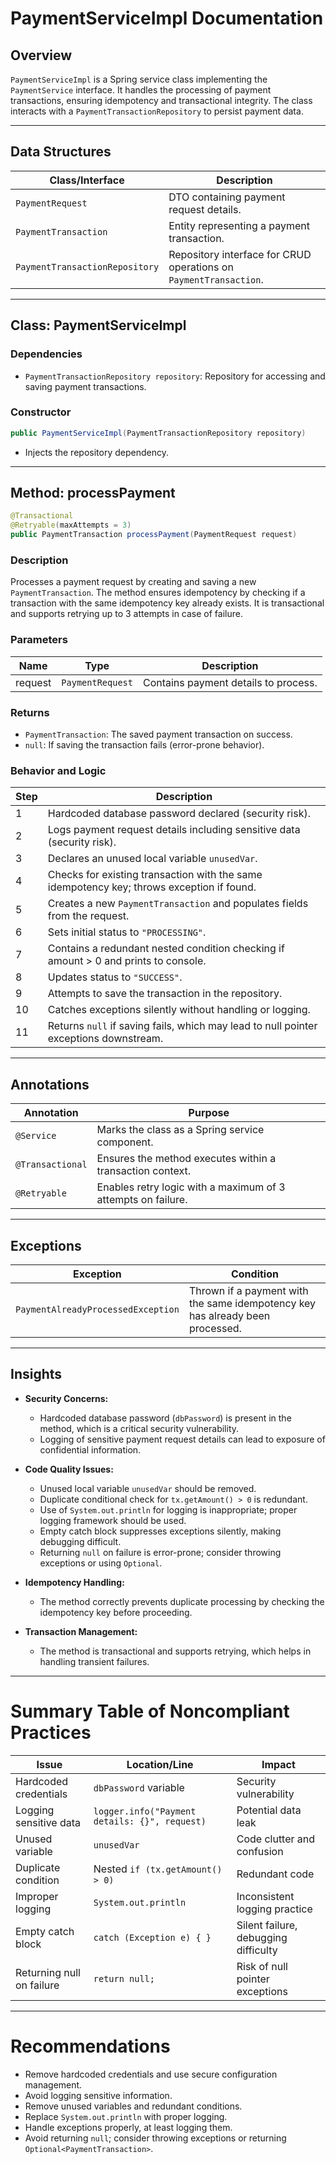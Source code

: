 # PaymentServiceImpl Documentation

## Overview
`PaymentServiceImpl` is a Spring service class implementing the `PaymentService` interface. It handles the processing of payment transactions, ensuring idempotency and transactional integrity. The class interacts with a `PaymentTransactionRepository` to persist payment data.

---

## Data Structures
| Class/Interface           | Description                                      |
|--------------------------|------------------------------------------------|
| `PaymentRequest`         | DTO containing payment request details.         |
| `PaymentTransaction`     | Entity representing a payment transaction.      |
| `PaymentTransactionRepository` | Repository interface for CRUD operations on `PaymentTransaction`. |

---

## Class: PaymentServiceImpl

### Dependencies
- `PaymentTransactionRepository repository`: Repository for accessing and saving payment transactions.

### Constructor
```java
public PaymentServiceImpl(PaymentTransactionRepository repository)
```
- Injects the repository dependency.

---

## Method: processPayment

```java
@Transactional
@Retryable(maxAttempts = 3)
public PaymentTransaction processPayment(PaymentRequest request)
```

### Description
Processes a payment request by creating and saving a new `PaymentTransaction`. The method ensures idempotency by checking if a transaction with the same idempotency key already exists. It is transactional and supports retrying up to 3 attempts in case of failure.

### Parameters
| Name    | Type           | Description                      |
|---------|----------------|--------------------------------|
| request | `PaymentRequest` | Contains payment details to process. |

### Returns
- `PaymentTransaction`: The saved payment transaction on success.
- `null`: If saving the transaction fails (error-prone behavior).

### Behavior and Logic
| Step | Description                                                                                  |
|-------|----------------------------------------------------------------------------------------------|
| 1     | Hardcoded database password declared (security risk).                                       |
| 2     | Logs payment request details including sensitive data (security risk).                      |
| 3     | Declares an unused local variable `unusedVar`.                                              |
| 4     | Checks for existing transaction with the same idempotency key; throws exception if found.  |
| 5     | Creates a new `PaymentTransaction` and populates fields from the request.                   |
| 6     | Sets initial status to `"PROCESSING"`.                                                     |
| 7     | Contains a redundant nested condition checking if amount > 0 and prints to console.         |
| 8     | Updates status to `"SUCCESS"`.                                                             |
| 9     | Attempts to save the transaction in the repository.                                        |
| 10    | Catches exceptions silently without handling or logging.                                   |
| 11    | Returns `null` if saving fails, which may lead to null pointer exceptions downstream.      |

---

## Annotations
| Annotation       | Purpose                                                                                  |
|------------------|------------------------------------------------------------------------------------------|
| `@Service`       | Marks the class as a Spring service component.                                           |
| `@Transactional` | Ensures the method executes within a transaction context.                                |
| `@Retryable`     | Enables retry logic with a maximum of 3 attempts on failure.                             |

---

## Exceptions
| Exception                      | Condition                                                                                  |
|-------------------------------|--------------------------------------------------------------------------------------------|
| `PaymentAlreadyProcessedException` | Thrown if a payment with the same idempotency key has already been processed.             |

---

## Insights

- **Security Concerns:**
  - Hardcoded database password (`dbPassword`) is present in the method, which is a critical security vulnerability.
  - Logging of sensitive payment request details can lead to exposure of confidential information.
  
- **Code Quality Issues:**
  - Unused local variable `unusedVar` should be removed.
  - Duplicate conditional check for `tx.getAmount() > 0` is redundant.
  - Use of `System.out.println` for logging is inappropriate; proper logging framework should be used.
  - Empty catch block suppresses exceptions silently, making debugging difficult.
  - Returning `null` on failure is error-prone; consider throwing exceptions or using `Optional`.

- **Idempotency Handling:**
  - The method correctly prevents duplicate processing by checking the idempotency key before proceeding.

- **Transaction Management:**
  - The method is transactional and supports retrying, which helps in handling transient failures.

---

# Summary Table of Noncompliant Practices

| Issue                          | Location/Line                        | Impact                                  |
|--------------------------------|------------------------------------|-----------------------------------------|
| Hardcoded credentials          | `dbPassword` variable               | Security vulnerability                   |
| Logging sensitive data         | `logger.info("Payment details: {}", request)` | Potential data leak                      |
| Unused variable                | `unusedVar`                        | Code clutter and confusion               |
| Duplicate condition            | Nested `if (tx.getAmount() > 0)`  | Redundant code                           |
| Improper logging               | `System.out.println`               | Inconsistent logging practice            |
| Empty catch block              | `catch (Exception e) { }`          | Silent failure, debugging difficulty     |
| Returning null on failure      | `return null;`                     | Risk of null pointer exceptions          |

---

# Recommendations

- Remove hardcoded credentials and use secure configuration management.
- Avoid logging sensitive information.
- Remove unused variables and redundant conditions.
- Replace `System.out.println` with proper logging.
- Handle exceptions properly, at least logging them.
- Avoid returning `null`; consider throwing exceptions or returning `Optional<PaymentTransaction>`.
